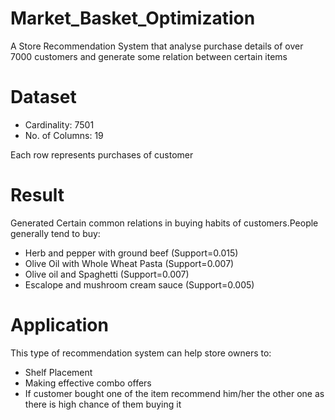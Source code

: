 # Market_Basket_Optimization
A Store Recommendation System that analyse  purchase details of over 7000 customers
and generate some relation between certain items

# Dataset

- Cardinality: 7501
- No. of Columns: 19

Each row represents purchases of customer

# Result

Generated Certain common relations in buying habits of customers.People generally tend to buy:

- Herb and pepper with ground beef (Support=0.015)
- Olive Oil with Whole Wheat Pasta (Support=0.007)
- Olive oil and Spaghetti (Support=0.007)
- Escalope and mushroom cream sauce (Support=0.005)

# Application

This type of recommendation system can help store owners to:

- Shelf Placement
- Making effective combo offers
- If customer bought one of the item recommend him/her the other one as there is high chance of them buying it
